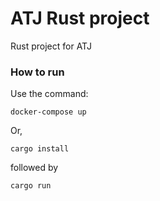 # ATJ Rust project

Rust project for ATJ

### How to run

Use the command:

`docker-compose up`

Or,

`cargo install`

followed by

`cargo run`